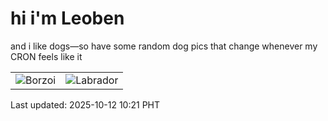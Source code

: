 # hi i'm Leoben

and i like dogs—so have some random dog pics that change whenever my CRON feels like it

|  |  |
|--------|----------|
| ![Borzoi](https://random-dog-vercel.vercel.app/api/random-borzoi?v=1760235694) | ![Labrador](https://random-dog-vercel.vercel.app/api/random-labrador?v=1760235694) |

Last updated: 2025-10-12 10:21 PHT
